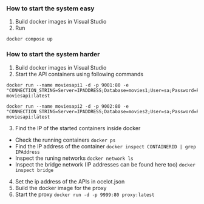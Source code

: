 ### How to start the system easy
1. Build docker images in Visual Studio
2. Run
```
docker compose up
```

### How to start the system harder

1. Build docker images in Visual Studio
2. Start the API containers using following commands
```
docker run --name moviesapi1 -d -p 9001:80 -e "CONNECTION_STRING=Server=IPADDRESS;Database=movies1;User=sa;Password=Pass1234!;" moviesapi:latest
```
```
docker run --name moviesapi2 -d -p 9002:80 -e "CONNECTION_STRING=Server=IPADDRESS;Database=movies2;User=sa;Password=Pass1234!;" moviesapi:latest
```
3. Find the IP of the started containers inside docker
- Check the running containers
```docker ps```
- Find the IP address of the container
```docker inspect CONTAINERID | grep IPAddress```
- Inspect the runing networks
```docker network ls```
- Inspect the bridge network (IP addresses can be found here too)
```docker inspect bridge```
4. Set the ip address of the APIs in ocelot.json
5. Build the docker image for the proxy
6. Start the proxy
```docker run -d -p 9999:80 proxy:latest```